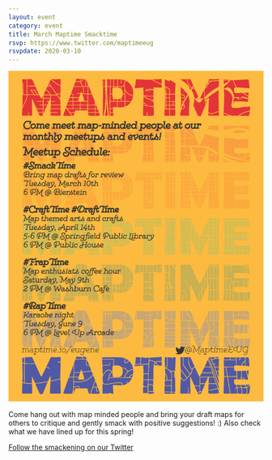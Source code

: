 ```yaml
---
layout: event
category: event
title: March Maptime Smacktime
rsvp: https://www.twitter.com/maptimeeug
rsvpdate: 2020-03-10
---
```


![](https://raw.githubusercontent.com/maptime/eugene/gh-pages/img/MaptimeEUG_Spring2020.png)

Come hang out with map minded people and bring your draft maps for others to critique and gently smack with positive suggestions! :)
Also check what we have lined up for this spring!

[Follow the smackening on our Twitter](https://www.twitter.com/maptimeeug)  
